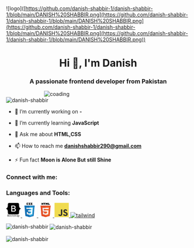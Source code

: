 ![logo]([https://github.com/danish-shabbir-1/danish-shabbir-1/blob/main/DANISH%20SHABBIR.png](https://github.com/danish-shabbir-1/danish-shabbir-1/blob/main/DANISH%20SHABBIR.png](https://github.com/danish-shabbir-1/danish-shabbir-1/blob/main/DANISH%20SHABBIR.png](https://github.com/danish-shabbir-1/danish-shabbir-1/blob/main/DANISH%20SHABBIR.png))
<h1 align="center">Hi 👋, I'm Danish</h1>
<h3 align="center">A passionate frontend developer from Pakistan</h3>
<img align="right" alt="coading" width="400" src="https://camo.githubusercontent.com/cae12fddd9d6982901d82580bdf321d81fb299141098ca1c2d4891870827bf17/68747470733a2f2f6d69726f2e6d656469756d2e636f6d2f6d61782f313336302f302a37513379765349765f7430696f4a2d5a2e676966">

<p align="left"> <img src="https://komarev.com/ghpvc/?username=danish-shabbir&label=Profile%20views&color=0e75b6&style=flat" alt="danish-shabbir" /> </p>

- 🔭 I’m currently working on **-**

- 🌱 I’m currently learning **JavaScript**

- 💬 Ask me about **HTML,CSS**

- 📫 How to reach me **danishshabbir290@gmail.com**

- ⚡ Fun fact **Moon is Alone But still Shine**

<h3 align="left">Connect with me:</h3>
<p align="left">
</p>

<h3 align="left">Languages and Tools:</h3>
<p align="left"> <a href="https://getbootstrap.com" target="_blank" rel="noreferrer"> <img src="https://raw.githubusercontent.com/devicons/devicon/master/icons/bootstrap/bootstrap-plain-wordmark.svg" alt="bootstrap" width="40" height="40"/> </a> <a href="https://www.w3schools.com/css/" target="_blank" rel="noreferrer"> <img src="https://raw.githubusercontent.com/devicons/devicon/master/icons/css3/css3-original-wordmark.svg" alt="css3" width="40" height="40"/> </a> <a href="https://www.w3.org/html/" target="_blank" rel="noreferrer"> <img src="https://raw.githubusercontent.com/devicons/devicon/master/icons/html5/html5-original-wordmark.svg" alt="html5" width="40" height="40"/> </a> <a href="https://developer.mozilla.org/en-US/docs/Web/JavaScript" target="_blank" rel="noreferrer"> <img src="https://raw.githubusercontent.com/devicons/devicon/master/icons/javascript/javascript-original.svg" alt="javascript" width="40" height="40"/> </a> <a href="https://tailwindcss.com/" target="_blank" rel="noreferrer"> <img src="https://www.vectorlogo.zone/logos/tailwindcss/tailwindcss-icon.svg" alt="tailwind" width="40" height="40"/> </a> </p>

<p><img align="left" src="https://github-readme-stats.vercel.app/api/top-langs?username=danish-shabbir&show_icons=true&locale=en&layout=compact" alt="danish-shabbir" /></p>

<p>&nbsp;<img align="center" src="https://github-readme-stats.vercel.app/api?username=danish-shabbir&show_icons=true&locale=en" alt="danish-shabbir" /></p>

<p><img align="center" src="https://github-readme-streak-stats.herokuapp.com/?user=danish-shabbir&" alt="danish-shabbir" /></p>
